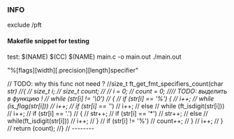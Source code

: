 ### INFO

exclude /pft

#### Makefile snippet for testing
test: $(NAME)
    $(CC) $(NAME) main.c -o main.out
    ./main.out

"%[flags][width][.precision][length]specifier"


// TODO: why this func not need ?
//size_t ft_get_fmt_specifiers_count(char *str)
//{
//    size_t i;
//    size_t count;
//
//    i = 0;
//    count = 0;
////     TODO: выделить в функцию !
//    while (str[i] != '\0')
//    {
//        if (str[i] == '%') {
//            i++;
//            while (is_flag(str[i]))
//                i++;
//            if (str[i] == '*')
//                i++;
//            else
//                while (ft_isdigit(str[i]))
//                    i++;
//            if (str[i] == '.')
//            {
//                str++;
//                if (str[i] == '*')
//                    str++;
//                else
//                    while(ft_isdigit(str[i]))
//                        i++;
//            }
//            if (str[i] != '%')
//                count++;
//        }
//        i++;
//    }
//    return (count);
//}
// --------
